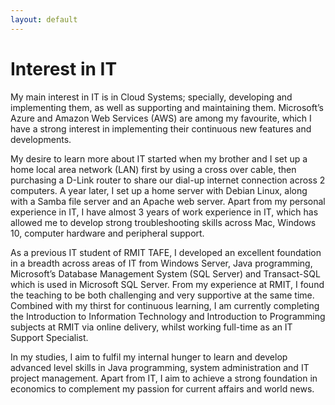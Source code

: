 ```yaml
---
layout: default
---
```


# Interest in IT

My main interest in IT is in Cloud Systems; specially, developing and implementing them, as well as supporting and maintaining them. Microsoft’s Azure and Amazon Web Services (AWS) are among my favourite, which I have a strong interest in implementing their continuous new features and developments.

My desire to learn more about IT started when my brother and I set up a home local area network (LAN) first by using a cross over cable, then purchasing a D-Link router to share our dial-up internet connection across 2 computers. A year later, I set up a home server with Debian Linux, along with a Samba file server and an Apache web server. Apart from my personal experience in IT, I have almost 3 years of work experience in IT, which has allowed me to develop strong troubleshooting skills across Mac, Windows 10, computer hardware and peripheral support.

As a previous IT student of RMIT TAFE, I developed an excellent foundation in a breadth across areas of IT from Windows Server, Java programming, Microsoft’s Database Management System (SQL Server) and Transact-SQL which is used in Microsoft SQL Server. From my experience at RMIT, I found the teaching to be both challenging and very supportive at the same time. Combined with my thirst for continuous learning, I am currently completing the Introduction to Information Technology and Introduction to Programming subjects at RMIT via online delivery, whilst working full-time as an IT Support Specialist.

In my studies, I aim to fulfil my internal hunger to learn and develop advanced level skills in Java programming, system administration and IT project management. Apart from IT, I aim to achieve a strong foundation in economics to complement my passion for current affairs and world news.

